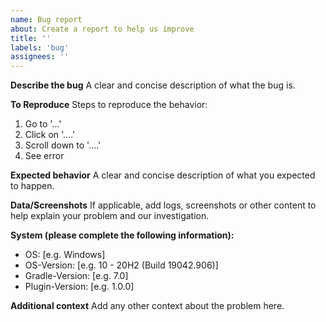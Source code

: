 ```yaml
---
name: Bug report
about: Create a report to help us improve
title: ''
labels: 'bug'
assignees: ''
---
```


**Describe the bug**
A clear and concise description of what the bug is.

**To Reproduce**
Steps to reproduce the behavior:
1. Go to '...'
2. Click on '....'
3. Scroll down to '....'
4. See error

**Expected behavior**
A clear and concise description of what you expected to happen.

**Data/Screenshots**
If applicable, add logs, screenshots or other content to help explain your problem and our investigation.

**System (please complete the following information):**
- OS: [e.g. Windows]
- OS-Version: [e.g. 10 - 20H2 (Build 19042.906)]
- Gradle-Version: [e.g. 7.0]
- Plugin-Version: [e.g. 1.0.0]

**Additional context**
Add any other context about the problem here.
